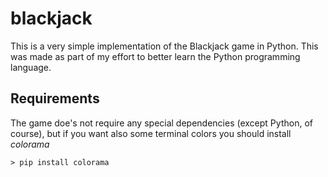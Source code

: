 # blackjack
This is a very simple implementation of the Blackjack game in Python. 
This was made as part of my effort to better learn the Python programming language. 

## Requirements
The game doe's not require any special dependencies (except Python, of course), but if you want also some 
terminal colors you should install *colorama*

````
> pip install colorama
````



